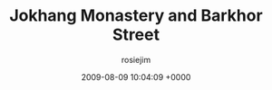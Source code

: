 ---
blog: travel
date: 2009-08-09 10:04:09 +0000
title: "Jokhang Monastery and Barkhor Street"
author: rosiejim
permalink: /tibet/lhasa/china-2009/jokhang-monastery-and-barkhor-street/
---